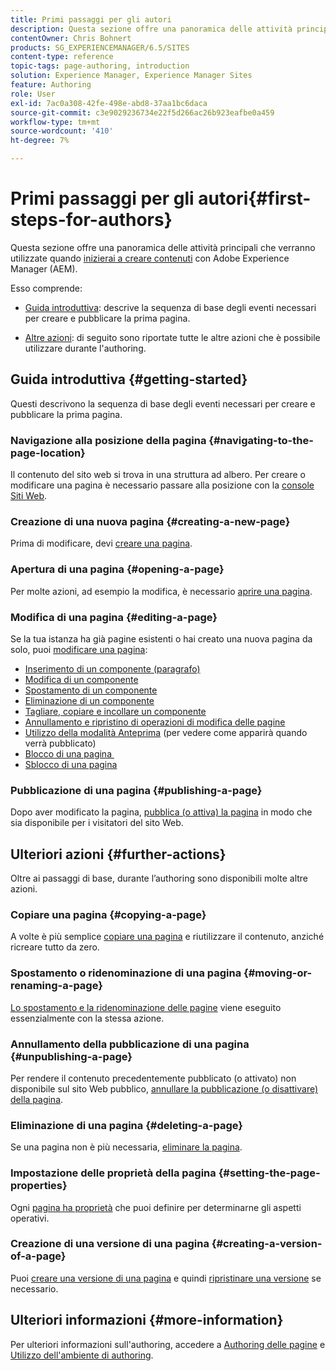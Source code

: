 ```yaml
---
title: Primi passaggi per gli autori
description: Questa sezione offre una panoramica delle attività principali utilizzate durante l’authoring di contenuti con Adobe Experience Manager (AEM).
contentOwner: Chris Bohnert
products: SG_EXPERIENCEMANAGER/6.5/SITES
content-type: reference
topic-tags: page-authoring, introduction
solution: Experience Manager, Experience Manager Sites
feature: Authoring
role: User
exl-id: 7ac0a308-42fe-498e-abd8-37aa1bc6daca
source-git-commit: c3e9029236734e22f5d266ac26b923eafbe0a459
workflow-type: tm+mt
source-wordcount: '410'
ht-degree: 7%

---
```


# Primi passaggi per gli autori{#first-steps-for-authors}

Questa sezione offre una panoramica delle attività principali che verranno utilizzate quando [inizierai a creare contenuti](/help/sites-authoring/author.md#concept-of-authoring-and-publishing) con Adobe Experience Manager (AEM).

Esso comprende:

* [Guida introduttiva](#getting-started): descrive la sequenza di base degli eventi necessari per creare e pubblicare la prima pagina.

* [Altre azioni](#further-actions): di seguito sono riportate tutte le altre azioni che è possibile utilizzare durante l&#39;authoring.

## Guida introduttiva {#getting-started}

Questi descrivono la sequenza di base degli eventi necessari per creare e pubblicare la prima pagina.

### Navigazione alla posizione della pagina {#navigating-to-the-page-location}

Il contenuto del sito web si trova in una struttura ad albero. Per creare o modificare una pagina è necessario passare alla posizione con la [console Siti Web](/help/sites-classic-ui-authoring/author-env-basic-handling.md#navigating-with-the-websites-console).

### Creazione di una nuova pagina {#creating-a-new-page}

Prima di modificare, devi [creare una pagina](/help/sites-classic-ui-authoring/classic-page-author-manage-pages.md#creating-a-new-page).

### Apertura di una pagina {#opening-a-page}

Per molte azioni, ad esempio la modifica, è necessario [aprire una pagina](/help/sites-classic-ui-authoring/classic-page-author-manage-pages.md#opening-a-page-for-editing).

### Modifica di una pagina {#editing-a-page}

Se la tua istanza ha già pagine esistenti o hai creato una nuova pagina da solo, puoi [modificare una pagina](/help/sites-classic-ui-authoring/classic-page-author-edit-content.md):

* [Inserimento di un componente (paragrafo)](/help/sites-classic-ui-authoring/classic-page-author-edit-content.md#inserting-a-component)
* [Modifica di un componente](/help/sites-classic-ui-authoring/classic-page-author-edit-content.md#editing-a-component-content-and-properties)
* [Spostamento di un componente](/help/sites-classic-ui-authoring/classic-page-author-edit-content.md#moving-a-component)
* [Eliminazione di un componente](/help/sites-classic-ui-authoring/classic-page-author-edit-content.md#deleting-a-component)
* [Tagliare, copiare e incollare un componente](/help/sites-classic-ui-authoring/classic-page-author-edit-content.md#cut-copy-paste-a-component)
* [Annullamento e ripristino di operazioni di modifica delle pagine](/help/sites-classic-ui-authoring/classic-page-author-edit-content.md#undoing-and-redoing-page-edits)
* [Utilizzo della modalità Anteprima](/help/sites-classic-ui-authoring/classic-page-author-edit-content.md#previewing-pages) (per vedere come apparirà quando verrà pubblicato)
* [Blocco di una pagina  &#x200B;](/help/sites-classic-ui-authoring/classic-page-author-edit-content.md#locking-a-page)
* [Sblocco di una pagina](/help/sites-classic-ui-authoring/classic-page-author-edit-content.md#unlocking-a-page)

### Pubblicazione di una pagina {#publishing-a-page}

Dopo aver modificato la pagina, [pubblica (o attiva) la pagina](/help/sites-classic-ui-authoring/classic-page-author-publish-pages.md#main-pars-title-10) in modo che sia disponibile per i visitatori del sito Web.

## Ulteriori azioni {#further-actions}

Oltre ai passaggi di base, durante l’authoring sono disponibili molte altre azioni.

### Copiare una pagina {#copying-a-page}

A volte è più semplice [copiare una pagina](/help/sites-classic-ui-authoring/classic-page-author-manage-pages.md#copying-and-pasting-a-page) e riutilizzare il contenuto, anziché ricreare tutto da zero.

### Spostamento o ridenominazione di una pagina {#moving-or-renaming-a-page}

[Lo spostamento e la ridenominazione delle pagine](/help/sites-classic-ui-authoring/classic-page-author-manage-pages.md#moving-or-renaming-page) viene eseguito essenzialmente con la stessa azione.

### Annullamento della pubblicazione di una pagina {#unpublishing-a-page}

Per rendere il contenuto precedentemente pubblicato (o attivato) non disponibile sul sito Web pubblico, [annullare la pubblicazione (o disattivare) della pagina](/help/sites-classic-ui-authoring/classic-page-author-publish-pages.md#unpublishing-a-page).

### Eliminazione di una pagina {#deleting-a-page}

Se una pagina non è più necessaria, [eliminare la pagina](/help/sites-classic-ui-authoring/classic-page-author-manage-pages.md#deleting-a-page).

### Impostazione delle proprietà della pagina {#setting-the-page-properties}

Ogni [pagina ha proprietà](/help/sites-classic-ui-authoring/classic-page-author-edit-page-properties.md) che puoi definire per determinarne gli aspetti operativi.

### Creazione di una versione di una pagina {#creating-a-version-of-a-page}

Puoi [creare una versione di una pagina](/help/sites-classic-ui-authoring/classic-page-author-work-with-versions.md#creating-a-new-version) e quindi [ripristinare una versione](/help/sites-classic-ui-authoring/classic-page-author-work-with-versions.md#restoring-a-page-version-from-sidekick) se necessario.

## Ulteriori informazioni {#more-information}

Per ulteriori informazioni sull&#39;authoring, accedere a [Authoring delle pagine](/help/sites-classic-ui-authoring/classic-page-author.md) e [Utilizzo dell&#39;ambiente di authoring](/help/sites-classic-ui-authoring/author-env.md).
